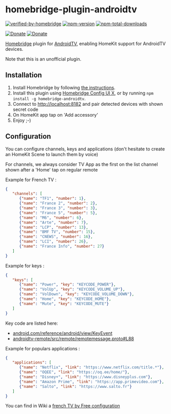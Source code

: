 # homebridge-plugin-androidtv
[![verified-by-homebridge](https://badgen.net/badge/homebridge/verified/purple)](https://github.com/homebridge/homebridge/wiki/Verified-Plugins)
[![npm-version](https://badgen.net/npm/v/homebridge-androidtv)](https://www.npmjs.com/package/homebridge-androidtv)
[![npm-total-downloads](https://badgen.net/npm/dt/homebridge-androidtv)](https://www.npmjs.com/package/homebridge-androidtv)

[![Donate](https://badgen.net/badge/paypal/donate?icon=https://simpleicons.now.sh/paypal/fff)](https://www.paypal.com/donate/?hosted_button_id=B8NGNPFGK69BY)
[![Donate](https://badgen.net/badge/buymeacoffee/donate?icon=https://simpleicons.now.sh/buymeacoffee/fff)](https://www.buymeacoffee.com/louis49github)

[Homebridge](https://homebridge.io) plugin for [AndroidTV](https://www.android.com/intl/fr_fr/tv/),
enabling HomeKit support for AndroidTV devices.

Note that this is an unofficial plugin.

## Installation
1. Install Homebridge by following
   [the instructions](https://github.com/homebridge/homebridge/wiki).
2. Install this plugin using [Homebridge Config UI X](https://github.com/oznu/homebridge-config-ui-x), or by running `npm install -g homebridge-androidtv`.
3. Connect to [http://localhost:8182](http://localhost:8182) and pair detected devices with shown secret code
4. On HomeKit app tap on 'Add accessory'
5. Enjoy ;-) 

## Configuration
You can configure channels, keys and applications (don't hesitate to create an HomeKit Scene to launch them by voice)

For channels, we always consider TV App as the first on the list channel shown after a 'Home' tap on regular remote

Example for French TV :

```json
{
   "channels": [
      {"name": "TF1", "number": 1}, 
      {"name": "France 2", "number": 2}, 
      {"name": "France 3", "number": 3}, 
      {"name": "France 5", "number": 5}, 
      {"name": "M6", "number": 6}, 
      {"name": "Arte", "number": 7}, 
      {"name": "LCP", "number": 13}, 
      {"name": "BMF TV", "number": 15},
      {"name": "CNEWS", "number": 16}, 
      {"name": "LCI", "number": 26}, 
      {"name": "France Info", "number": 27}
   ]
}
```

Example for keys : 


```json
{
   "keys": [
      {"name": "Power", "key": "KEYCODE_POWER"},
      {"name": "VolUp", "key": "KEYCODE_VOLUME_UP"},
      {"name": "VolDown", "key": "KEYCODE_VOLUME_DOWN"},
      {"name": "Home", "key": "KEYCODE_HOME"},
      {"name": "Mute", "key": "KEYCODE_MUTE"}
   ]
}
```
Key code are listed here:
* [android.com/reference/android/view/KeyEvent](https://developer.android.com/reference/android/view/KeyEvent?hl=fr)
* [androidtv-remote/src/remote/remotemessage.proto#L88](https://github.com/louis49/androidtv-remote/blob/6ff7a73f2db53da4129c809cde9c616b9babde72/src/remote/remotemessage.proto#L88)


Example for populars applications : 
```json
{
   "applications": [
      {"name": "Netflix", "link": "https://www.netflix.com/title.*"},
      {"name": "OQEE", "link": "https://oq.ee/home/"},
      {"name": "Disney+", "link": "https://www.disneyplus.com"},
      {"name": "Amazon Prime", "link": "https://app.primevideo.com"},
      {"name": "Salto", "link": "https://www.salto.fr"}
   ]
}
```

You can find in Wiki a [french TV by Free configuration](https://github.com/louis49/homebridge-plugin-androidtv/wiki/French-TV-by-Free-(OQEE)-configuration)
